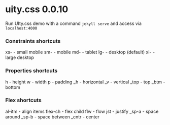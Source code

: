# uity.css 0.0.10

Run UIty.css demo with a command `jekyll serve` and access via `localhost:4000`

### Constraints shortcuts
xs- - small mobile
sm- - mobile
md- - tablet
lg- - desktop (default)
xl- - large desktop

### Properties shortcuts
h - height
w - width
p - padding
\_h - horizontal
\_v - vertical
\_top - top
\_btm - bottom

### Flex shortcuts
al-itm - align items
flex-ch - flex child
flw - flow
jst - justify
\_sp-a - space around
\_sp-b - space between
\_cntr - center
